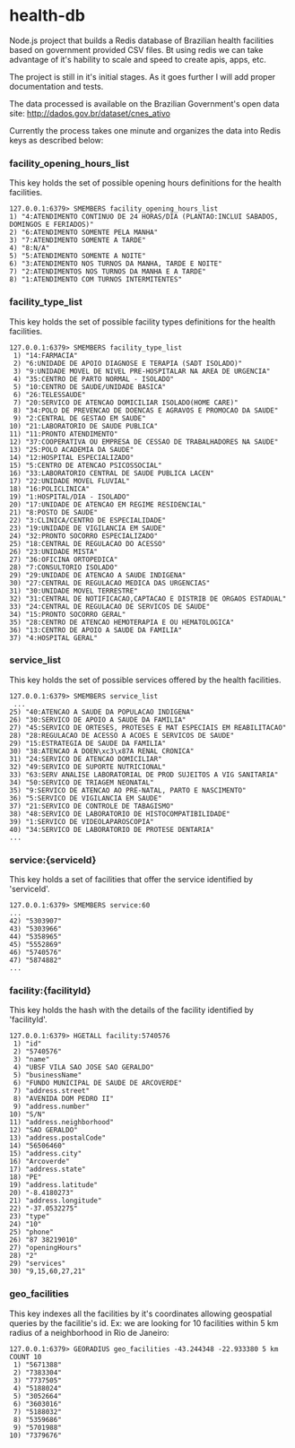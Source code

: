 # health-db
Node.js project that builds a Redis database of Brazilian health facilities based on government provided CSV files. Bt using redis we can take advantage of it's hability to scale and speed to create apis, apps, etc.

The project is still in it's initial stages. As it goes further I will add proper documentation and tests.

The data processed is available on the Brazilian Government's open data site: http://dados.gov.br/dataset/cnes_ativo

Currently the process takes one minute and organizes the data into Redis keys as described below:

### facility_opening_hours_list

This key holds the set of possible opening hours definitions for the health facilities.

```shell
127.0.0.1:6379> SMEMBERS facility_opening_hours_list
1) "4:ATENDIMENTO CONTINUO DE 24 HORAS/DIA (PLANTAO:INCLUI SABADOS, DOMINGOS E FERIADOS)"
2) "6:ATENDIMENTO SOMENTE PELA MANHA"
3) "7:ATENDIMENTO SOMENTE A TARDE"
4) "8:N/A"
5) "5:ATENDIMENTO SOMENTE A NOITE"
6) "3:ATENDIMENTO NOS TURNOS DA MANHA, TARDE E NOITE"
7) "2:ATENDIMENTOS NOS TURNOS DA MANHA E A TARDE"
8) "1:ATENDIMENTO COM TURNOS INTERMITENTES"
```
### facility_type_list

This key holds the set of possible facility types definitions for the health facilities.

```shell
127.0.0.1:6379> SMEMBERS facility_type_list
 1) "14:FARMACIA"
 2) "6:UNIDADE DE APOIO DIAGNOSE E TERAPIA (SADT ISOLADO)"
 3) "9:UNIDADE MOVEL DE NIVEL PRE-HOSPITALAR NA AREA DE URGENCIA"
 4) "35:CENTRO DE PARTO NORMAL - ISOLADO"
 5) "10:CENTRO DE SAUDE/UNIDADE BASICA"
 6) "26:TELESSAUDE"
 7) "20:SERVICO DE ATENCAO DOMICILIAR ISOLADO(HOME CARE)"
 8) "34:POLO DE PREVENCAO DE DOENCAS E AGRAVOS E PROMOCAO DA SAUDE"
 9) "2:CENTRAL DE GESTAO EM SAUDE"
10) "21:LABORATORIO DE SAUDE PUBLICA"
11) "11:PRONTO ATENDIMENTO"
12) "37:COOPERATIVA OU EMPRESA DE CESSAO DE TRABALHADORES NA SAUDE"
13) "25:POLO ACADEMIA DA SAUDE"
14) "12:HOSPITAL ESPECIALIZADO"
15) "5:CENTRO DE ATENCAO PSICOSSOCIAL"
16) "33:LABORATORIO CENTRAL DE SAUDE PUBLICA LACEN"
17) "22:UNIDADE MOVEL FLUVIAL"
18) "16:POLICLINICA"
19) "1:HOSPITAL/DIA - ISOLADO"
20) "17:UNIDADE DE ATENCAO EM REGIME RESIDENCIAL"
21) "8:POSTO DE SAUDE"
22) "3:CLINICA/CENTRO DE ESPECIALIDADE"
23) "19:UNIDADE DE VIGILANCIA EM SAUDE"
24) "32:PRONTO SOCORRO ESPECIALIZADO"
25) "18:CENTRAL DE REGULACAO DO ACESSO"
26) "23:UNIDADE MISTA"
27) "36:OFICINA ORTOPEDICA"
28) "7:CONSULTORIO ISOLADO"
29) "29:UNIDADE DE ATENCAO A SAUDE INDIGENA"
30) "27:CENTRAL DE REGULACAO MEDICA DAS URGENCIAS"
31) "30:UNIDADE MOVEL TERRESTRE"
32) "31:CENTRAL DE NOTIFICACAO,CAPTACAO E DISTRIB DE ORGAOS ESTADUAL"
33) "24:CENTRAL DE REGULACAO DE SERVICOS DE SAUDE"
34) "15:PRONTO SOCORRO GERAL"
35) "28:CENTRO DE ATENCAO HEMOTERAPIA E OU HEMATOLOGICA"
36) "13:CENTRO DE APOIO A SAUDE DA FAMILIA"
37) "4:HOSPITAL GERAL"
```

### service_list

This key holds the set of possible services offered by the health facilities.

```shell
127.0.0.1:6379> SMEMBERS service_list
 ...
25) "40:ATENCAO A SAUDE DA POPULACAO INDIGENA"
26) "30:SERVICO DE APOIO A SAUDE DA FAMILIA"
27) "45:SERVICO DE ORTESES, PROTESES E MAT ESPECIAIS EM REABILITACAO"
28) "28:REGULACAO DE ACESSO A ACOES E SERVICOS DE SAUDE"
29) "15:ESTRATEGIA DE SAUDE DA FAMILIA"
30) "38:ATENCAO A DOEN\xc3\x87A RENAL CRONICA"
31) "24:SERVICO DE ATENCAO DOMICILIAR"
32) "49:SERVICO DE SUPORTE NUTRICIONAL"
33) "63:SERV ANALISE LABORATORIAL DE PROD SUJEITOS A VIG SANITARIA"
34) "50:SERVICO DE TRIAGEM NEONATAL"
35) "9:SERVICO DE ATENCAO AO PRE-NATAL, PARTO E NASCIMENTO"
36) "5:SERVICO DE VIGILANCIA EM SAUDE"
37) "21:SERVICO DE CONTROLE DE TABAGISMO"
38) "48:SERVICO DE LABORATORIO DE HISTOCOMPATIBILIDADE"
39) "1:SERVICO DE VIDEOLAPAROSCOPIA"
40) "34:SERVICO DE LABORATORIO DE PROTESE DENTARIA"
...

```

### service:{serviceId}

This key holds a set of facilities that offer the service identified by 'serviceId'.

```shell
127.0.0.1:6379> SMEMBERS service:60
...
42) "5303907"
43) "5303966"
44) "5358965"
45) "5552869"
46) "5740576"
47) "5874882"
...
```

### facility:{facilityId}

This key holds the hash with the details of the facility identified by 'facilityId'.


```shell
127.0.0.1:6379> HGETALL facility:5740576
 1) "id"
 2) "5740576"
 3) "name"
 4) "UBSF VILA SAO JOSE SAO GERALDO"
 5) "businessName"
 6) "FUNDO MUNICIPAL DE SAUDE DE ARCOVERDE"
 7) "address.street"
 8) "AVENIDA DOM PEDRO II"
 9) "address.number"
10) "S/N"
11) "address.neighborhood"
12) "SAO GERALDO"
13) "address.postalCode"
14) "56506460"
15) "address.city"
16) "Arcoverde"
17) "address.state"
18) "PE"
19) "address.latitude"
20) "-8.4180273"
21) "address.longitude"
22) "-37.0532275"
23) "type"
24) "10"
25) "phone"
26) "87 38219010"
27) "openingHours"
28) "2"
29) "services"
30) "9,15,60,27,21"
```

### geo_facilities

This key indexes all the facilities by it's coordinates allowing geospatial queries by the facilitie's id. Ex: we are looking for 10 facilities within 5 km radius of a neighborhood in Rio de Janeiro:


```shell
127.0.0.1:6379> GEORADIUS geo_facilities -43.244348 -22.933380 5 km COUNT 10
 1) "5671388"
 2) "7383304"
 3) "7737505"
 4) "5188024"
 5) "3052664"
 6) "3603016"
 7) "5188032"
 8) "5359686"
 9) "5701988"
10) "7379676"

```
